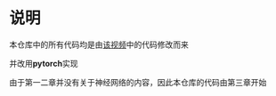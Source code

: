 # 说明
本仓库中的所有代码均是由[该视频](https://www.bilibili.com/video/BV1yv411i7xd?vd_source=d8ac0773b41304877a16e8a3ab46f066)中的代码修改而来


并改用**pytorch**实现

由于第一二章并没有关于神经网络的内容，因此本仓库的代码由第三章开始
